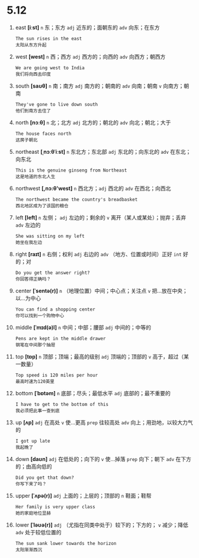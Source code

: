 # 5.12

1. east **[iːst]** `n` 东；东方 `adj` 近东的；面朝东的 `adv` 向东；在东方

   ```
   The sun rises in the east
   太阳从东方升起
   ```

2. west **[west]** `n` 西；西方 `adj` 西方的；向西的 `adv` 向西方；朝西方

   ```
   We are going west to India
   我们将向西去印度
   ```

3. south **[saʊθ]** `n` 南；南方 `adj` 南方的；朝南的 `adv` 向南；朝南 `v` 向南方；朝南

   ```
   They've gone to live down south
   他们到南方去住了
   ```

4. north **[nɔːθ]** `n` 北；北方 `adj` 北方的；朝北的 `adv` 向北；朝北；大于

   ```
   The house faces north
   这房子朝北
   ```

5. northeast **[ˌnɔːθˈiːst]** `n` 东北方；东北部 `adj` 东北的；向东北的 `adv` 在东北；向东北

   ```
   This is the genuine ginseng from Northeast
   这是地道的东北人生
   ```

6. northwest **[,nɔ:θ'west]** `n` 西北方；`adj` 西北的 `adv` 在西北；向西北

   ```
   The northwest became the country's breadbasket
   西北地区成为了该国的粮仓
   ```

7. left **[left]** `n` 左侧； `adj` 左边的；剩余的 `v` 离开（某人或某处）；抛弃；丢弃 `adv` 左边的

   ```
   She was sitting on my left
   她坐在我左边
   ```

8. right **[raɪt]** `n` 右侧；权利 `adj` 右边的 `adv` （地方、位置或时间）正好 `int` 好的；对

   ```
   Do you get the answer right?
   你回答得正确吗？
   ```

9. center **[ˈsentə(r)]** `n` （地理位置）中间；中心点；关注点 `v` 把...放在中央；以...为中心

   ```
   You can find a shopping center
   你可以找到一个购物中心
   ```

10. middle **[ˈmɪd(ə)l]** `n` 中间；中部；腰部 `adj` 中间的；中等的

    ```
    Pens are kept in the middle drawer
    钢笔在中间那个抽屉
    ```

11. top **[tɒp]** `n` 顶部；顶端；最高的级别 `adj` 顶端的；顶部的 `v` 高于，超过（某一数量）

    ```
    Top speed is 120 miles per hour
    最高时速为120英里
    ```

12. bottom **[ˈbɒtəm]** `n` 底部；尽头；最低水平 `adj` 底部的；最不重要的

    ```
    I have to get to the bottom of this
    我必须把此事一查到底
    ```

13. up **[ʌp]** `adj` 在高处 `v` 使...更高 `prep` 往较高处 `adv` 向上；用劲地，以较大力气的

    ```
    I got up late
    我起晚了
    ```

14. down **[daʊn]** `adj` 在低处的；向下的 `v` 使...掉落 `prep` 向下；朝下 `adv` 在下方的；由高向低的

    ```
    Did you get that down?
    你写下来了吗？
    ```

15. upper **[ˈʌpə(r)]** `adj` 上面的；上层的；顶部的 `n` 鞋面；鞋帮

    ```
    Her family is very upper class
    她的家庭地位显赫
    ```

16. lower **[ˈləʊə(r)]** `adj` （尤指在同类中处于）较下的；下方的； `v` 减少；降低 `adv` 处于较低位置的

    ```
    The sun sank lower towards the horizon
    太阳渐渐西沉
    ```
